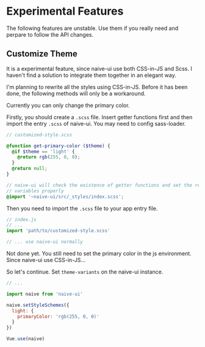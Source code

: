 <!--no-demo-->
# Experimental Features
<n-alert type="warning" title="Caveats">
  The following features are <n-text strong>unstable</n-text>. Use them if you really need and perpare to follow the API changes.
</n-alert>

## Customize Theme
It is a experimental feature, since naive-ui use both CSS-in-JS and Scss. I haven't find a solution to integrate them together in an elegant way.

I'm planning to rewrite all the styles using CSS-in-JS. Before it has been done, the following methods will only be a workaround.


Currently you can only change the primary color.

Firstly, you should create a `.scss` file. Insert getter functions first and then import the entry `.scss` of naive-ui. You may need to config sass-loader.

```scss
// customized-style.scss

@function get-primary-color ($theme) {
  @if $theme == 'light' {
    @return rgb(255, 0, 0);
  }
  @return null;
}

// naive-ui will check the existence of getter functions and set the related
// variables properly
@import '~naive-ui/src/_styles/index.scss';
```

Then you need to import the `.scss` file to your app entry file.

```js
// index.js
// ...
import 'path/to/customized-style.scss'

// ... use naive-ui normally
```

Not done yet. You still need to set the primary color in the js environment. Since naive-ui use CSS-in-JS...

So let's continue. Set `theme-variants` on the naive-ui instance.

```js
// ...

import naive from 'naive-ui'

naive.setStyleSchemes({
  light: {
    primaryColor: 'rgb(255, 0, 0)'
  }
})

Vue.use(naive)
```